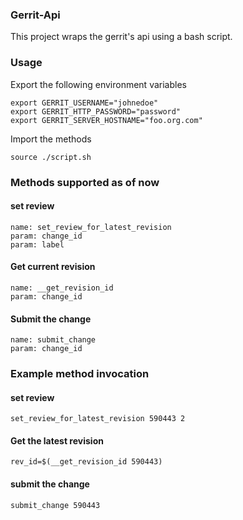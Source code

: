 ### Gerrit-Api
This project wraps the gerrit's api using a bash script.

### Usage
Export the following environment variables
```
export GERRIT_USERNAME="johnedoe"
export GERRIT_HTTP_PASSWORD="password"
export GERRIT_SERVER_HOSTNAME="foo.org.com"
```

Import the methods
```
source ./script.sh
```

### Methods supported as of now

#### set review
```
name: set_review_for_latest_revision
param: change_id
param: label
```
#### Get current revision
```
name: __get_revision_id
param: change_id
```

#### Submit the change
```
name: submit_change
param: change_id
```

### Example method invocation

#### set review
```
set_review_for_latest_revision 590443 2
```

#### Get the latest revision
```
rev_id=$(__get_revision_id 590443)
```

#### submit the change
```
submit_change 590443
```

